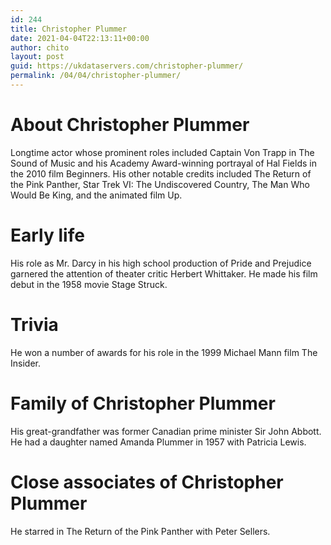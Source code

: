 ```yaml
---
id: 244
title: Christopher Plummer
date: 2021-04-04T22:13:11+00:00
author: chito
layout: post
guid: https://ukdataservers.com/christopher-plummer/
permalink: /04/04/christopher-plummer/
---
```




  
  
#  About Christopher Plummer
                  
                  
                  
Longtime actor whose prominent roles included Captain Von Trapp in The Sound of Music and his Academy Award-winning portrayal of Hal Fields in the 2010 film Beginners. His other notable credits included The Return of the Pink Panther, Star Trek VI: The Undiscovered Country, The Man Who Would Be King, and the animated film Up.
                  
                
                
                
# Early life
                  
                  
                  
His role as Mr. Darcy in his high school production of Pride and Prejudice garnered the attention of theater critic Herbert Whittaker. He made his film debut in the 1958 movie Stage Struck. 
                  
                
                
                
# Trivia
                  
                  
                  
He won a number of awards for his role in the 1999 Michael Mann film The Insider.
                  
                
                
                
# Family of Christopher Plummer
                  
                  
                  
His great-grandfather was former Canadian prime minister Sir John Abbott. He had a daughter named Amanda Plummer in 1957 with Patricia Lewis. 
                  
                
                
                
# Close associates of Christopher Plummer
                  
                  
                  
He starred in The Return of the Pink Panther with Peter Sellers.
                  
                
              
            
          
          
          
    
    
  

